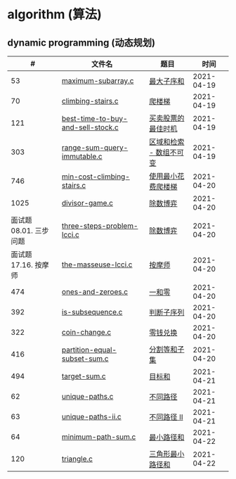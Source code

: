# algorithm (算法)

## dynamic programming (动态规划)

|  #  | 文件名 | 题目 | 时间 |
|-----|-----|-----| -----|
|  53   |  [maximum-subarray.c](dynamic_programming/maximum-subarray.c)   |   [最大子序和](https://leetcode-cn.com/problems/maximum-subarray/submissions/)     | 2021-04-19|
|  70   |  [climbing-stairs.c](dynamic_programming/climbing-stairs.c)   |   [爬楼梯](https://leetcode-cn.com/problems/climbing-stairs/)    |  2021-04-19|
|  121   |  [best-time-to-buy-and-sell-stock.c](dynamic_programming/best-time-to-buy-and-sell-stock.c)   |   [买卖股票的最佳时机](https://leetcode-cn.com/problems/best-time-to-buy-and-sell-stock/)    |  2021-04-19|
|  303   |  [range-sum-query-immutable.c](dynamic_programming/range-sum-query-immutable.c)   |   [区域和检索 - 数组不可变](https://leetcode-cn.com/problems/range-sum-query-immutable/)    |  2021-04-19|
|  746   |  [min-cost-climbing-stairs.c](dynamic_programming/min-cost-climbing-stairs.c)   |   [使用最小花费爬楼梯](https://leetcode-cn.com/problems/min-cost-climbing-stairs/)    |  2021-04-20|
|  1025   |  [divisor-game.c](dynamic_programming/divisor-game.c)   |   [除数博弈](https://leetcode-cn.com/problems/divisor-game/)    |  2021-04-20|
|  面试题 08.01. 三步问题   |  [three-steps-problem-lcci.c](dynamic_programming/three-steps-problem-lcci.c)   |   [除数博弈](https://leetcode-cn.com/problems/three-steps-problem-lcci/)    |  2021-04-20|
|  面试题 17.16. 按摩师   |  [the-masseuse-lcci.c](dynamic_programming/the-masseuse-lcci.c)   |   [按摩师](https://leetcode-cn.com/problems/the-masseuse-lcci/)    |  2021-04-20|
|  474   |  [ones-and-zeroes.c](dynamic_programming/ones-and-zeroes.c)   |   [一和零](https://leetcode-cn.com/problems/ones-and-zeroes/)    |  2021-04-20|
|  392   |  [is-subsequence.c](dynamic_programming/is-subsequence.c)   |   [判断子序列](https://leetcode-cn.com/problems/is-subsequence/)    |  2021-04-20|
|  322   |  [coin-change.c](dynamic_programming/coin-change.c)   |   [零钱兑换](https://leetcode-cn.com/problems/coin-change/)    |  2021-04-20|
|  416   |  [partition-equal-subset-sum.c](dynamic_programming/partition-equal-subset-sum.c)   |   [分割等和子集](https://leetcode-cn.com/problems/partition-equal-subset-sum/)    |  2021-04-20|
|  494   |  [target-sum.c](dynamic_programming/target-sum.c)   |   [目标和](https://leetcode-cn.com/problems/target-sum/)    |  2021-04-21|
|  62   |  [unique-paths.c](dynamic_programming/unique-paths.c)   |   [不同路径](https://leetcode-cn.com/problems/unique-paths/)    |  2021-04-21|
|  63   |  [unique-paths-ii.c](dynamic_programming/unique-paths-ii.c)   |   [不同路径 II](https://leetcode-cn.com/problems/unique-paths-ii/)    |  2021-04-21|
|  64   |  [minimum-path-sum.c](dynamic_programming/minimum-path-sum.c)   |   [最小路径和](https://leetcode-cn.com/problems/minimum-path-sum/)    |  2021-04-22|
|  120   |  [triangle.c](dynamic_programming/triangle.c)   |   [三角形最小路径和](https://leetcode-cn.com/problems/triangle/)    |  2021-04-22|
